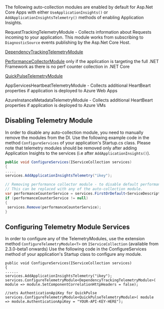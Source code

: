 The following auto-collection modules are enabled by default for Asp.Net Core Apps with either `UseApplicationInsights()` or `AddApplicationInsightsTelemetry()` methods of enabling Application Insights.

RequestTrackingTelemetryModule - Collects information about Requests incoming to your application. This module works from subscribing to `DiagnosticSource` events publishing by the Asp.Net Core Host.

[DependencyTrackingTelemetryModule](https://azure.microsoft.com/documentation/articles/app-insights-dependencies/)

[PerformanceCollectorModule](https://azure.microsoft.com/documentation/articles/app-insights-web-monitor-performance/) only if the application is targeting the full .NET Framework as there is no perf counter collection in .NET Core

[QuickPulseTelemetryModule](https://docs.microsoft.com/en-us/azure/application-insights/app-insights-live-stream)

AppServicesHeartbeatTelemetryModule - Collects additional HeartBeart properties if application is deployed to Azure Web Apps

AzureInstanceMetadataTelemetryModule - Collects additional HeartBeart properties if application is deployed to Azure VMs

## Disabling Telemetry Module

In order to disable any auto-collection module, you need to manually remove the modules from the DI. Use the following example code in the method ```ConfigureServices``` of your application's Startup.cs class. Please note that telemetry modules should be removed only after adding Application Insights to the services (i.e after `AddApplicationInsights()`).

``` c#
public void ConfigureServices(IServiceCollection services)
{
.....
services.AddApplicationInsightsTelemetry("ikey");

// Removing performance collector module - to disable default performance counter collection
// This can be replaced with any of the auto-collection module.
var performanceCounterService = services.FirstOrDefault<ServiceDescriptor>(t => t.ImplementationType == typeof(PerformanceCollectorModule));
if (performanceCounterService != null)
{
 services.Remove(performanceCounterService);
}
```

## Configuring Telemetry Module Services
In order to configure any of the TelemetryModules, use the extension method `ConfigureTelemetryModule<T>` on `IServiceCollection` (available from 2.3.0-beta1 onwards)
Use the following code in the ConfigureServices method of your application's Startup class to configure any module.
```
public void ConfigureServices(IServiceCollection services)
{
......
services.AddApplicationInsightsTelemetry("ikey");
services.ConfigureTelemetryModule<DependencyTrackingTelemetryModule>( module => module.SetComponentCorrelationHttpHeaders = false);

//sets AuthenticationApiKey for QuickPulse
services.ConfigureTelemetryModule<QuickPulseTelemetryModule>( module => module.AuthenticationApiKey = "YOUR-API-KEY-HERE");
```
